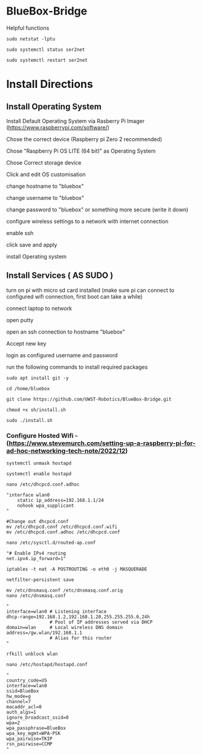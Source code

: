 # BlueBox-Bridge




Helpful functions

    sudo netstat -lptu
    
    sudo systemctl status ser2net
    
    sudo systemctl restart ser2net



# Install Directions

## Install Operating System

Install Default Operating System via Rasberry Pi Imager (https://www.raspberrypi.com/software/)

Chose the correct device (Raspberry pi Zero 2 recommended)

Chose "Raspberry Pi OS LITE (64 bit)" as Operating System

Chose Correct storage device

Click and edit OS customisation

change hostname to "bluebox"

change username to "bluebox"

change password to "bluebox" or something more secure (write it down)

configure wireless settings to a network with internet connection

enable ssh

click save and apply

install Operating system

## Install Services ( AS SUDO )

turn on pi with micro sd card installed (make sure pi can connect to configured wifi connection, first boot can take a while)



connect laptop to network

open putty

open an ssh connection to hostname "bluebox"

Accept new key

login as configured username and password

run the following commands to install required packages

    sudo apt install git -y

    cd /home/bluebox

    git clone https://github.com/UWST-Robotics/BlueBox-Bridge.git

    chmod +x sh/install.sh

    sudo ./install.sh


### Configure Hosted Wifi - (https://www.stevemurch.com/setting-up-a-raspberry-pi-for-ad-hoc-networking-tech-note/2022/12)

    systemctl unmask hostapd

    systemctl enable hostapd

    nano /etc/dhcpcd.conf.adhoc

    "interface wlan0
        static ip_address=192.168.1.1/24
        nohook wpa_supplicant
    "

    #Change out dhcpcd.conf
    mv /etc/dhcpcd.conf /etc/dhcpcd.conf.wifi
    mv /etc/dhcpcd.conf.adhoc /etc/dhcpcd.conf

    nano /etc/sysctl.d/routed-ap.conf
    
    "# Enable IPv4 routing
    net.ipv4.ip_forward=1"

    iptables -t nat -A POSTROUTING -o eth0 -j MASQUERADE

    netfilter-persistent save

    mv /etc/dnsmasq.conf /etc/dnsmasq.conf.orig
    nano /etc/dnsmasq.conf

    "
    interface=wlan0 # Listening interface
    dhcp-range=192.168.1.2,192.168.1.20,255.255.255.0,24h
                    # Pool of IP addresses served via DHCP
    domain=wlan     # Local wireless DNS domain
    address=/gw.wlan/192.168.1.1
                    # Alias for this router
    "

    rfkill unblock wlan

    nano /etc/hostapd/hostapd.conf

    "
    country_code=US
    interface=wlan0
    ssid=BlueBox
    hw_mode=g
    channel=7
    macaddr_acl=0
    auth_algs=1
    ignore_broadcast_ssid=0
    wpa=2
    wpa_passphrase=BlueBox
    wpa_key_mgmt=WPA-PSK
    wpa_pairwise=TKIP
    rsn_pairwise=CCMP
    "
